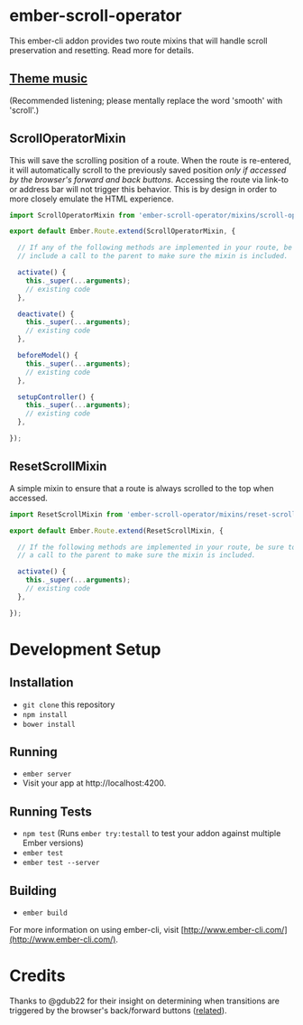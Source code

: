# ember-scroll-operator

This ember-cli addon provides two route mixins that will handle scroll preservation and resetting. Read more for details.

## [Theme music](https://www.youtube.com/embed/cA9gUspn6gc)
(Recommended listening; please mentally replace the word 'smooth' with 'scroll'.)

## ScrollOperatorMixin

This will save the scrolling position of a route. When the route is re-entered, it will automatically scroll to the previously saved position *only if accessed by the browser's forward and back buttons*. Accessing the route via link-to or address bar will not trigger this behavior. This is by design in order to more closely emulate the HTML experience.

```javascript
import ScrollOperatorMixin from 'ember-scroll-operator/mixins/scroll-operator';

export default Ember.Route.extend(ScrollOperatorMixin, {

  // If any of the following methods are implemented in your route, be sure to
  // include a call to the parent to make sure the mixin is included.

  activate() {
    this._super(...arguments);
    // existing code
  },

  deactivate() {
    this._super(...arguments);
    // existing code
  },

  beforeModel() {
    this._super(...arguments);
    // existing code
  },

  setupController() {
    this._super(...arguments);
    // existing code
  },

});
```

## ResetScrollMixin

A simple mixin to ensure that a route is always scrolled to the top when accessed.

```javascript
import ResetScrollMixin from 'ember-scroll-operator/mixins/reset-scroll';

export default Ember.Route.extend(ResetScrollMixin, {

  // If the following methods are implemented in your route, be sure to include
  // a call to the parent to make sure the mixin is included.

  activate() {
    this._super(...arguments);
    // existing code
  },

});
```

# Development Setup

## Installation

* `git clone` this repository
* `npm install`
* `bower install`

## Running

* `ember server`
* Visit your app at http://localhost:4200.

## Running Tests

* `npm test` (Runs `ember try:testall` to test your addon against multiple Ember versions)
* `ember test`
* `ember test --server`

## Building

* `ember build`

For more information on using ember-cli, visit [http://www.ember-cli.com/](http://www.ember-cli.com/).

# Credits

Thanks to @gdub22 for their insight on determining when transitions are triggered by the browser's back/forward buttons ([related](https://github.com/emberjs/ember.js/issues/3087#issuecomment-22064811)).
